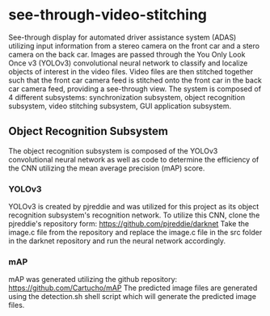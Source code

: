 # see-through-video-stitching

See-through display for automated driver assistance system (ADAS) utilizing input information from a stereo camera on the front car and a stero camera on the back car. Images are passed through the You Only Look Once v3 (YOLOv3) convolutional neural network to classify and localize objects of interest in the video files. Video files are then stitched together such that the front car camera feed is stitched onto the front car in the back car camera feed, providing a see-through view. The system is composed of 4 different subsystems: synchronization subsystem, object recognition subsystem, video stitching subsystem, GUI application subsystem.

## Object Recognition Subsystem 

The object recognition subsystem is composed of the YOLOv3 convolutional neural network as well as code to determine the efficiency of the CNN utilizing the mean average precision (mAP) score.

### YOLOv3

YOLOv3 is created by pjreddie and was utilized for this project as its object recognition subsystem's recognition network. To utilize this CNN, clone the pjreddie's repository form: https://github.com/pjreddie/darknet
Take the image.c file from the repository and replace the image.c file in the src folder in the darknet repository and run the neural network accordingly. 

### mAP

mAP was generated utilizing the github repository: https://github.com/Cartucho/mAP 
The predicted image files are generated using the detection.sh shell script which will generate the predicted image files. 
